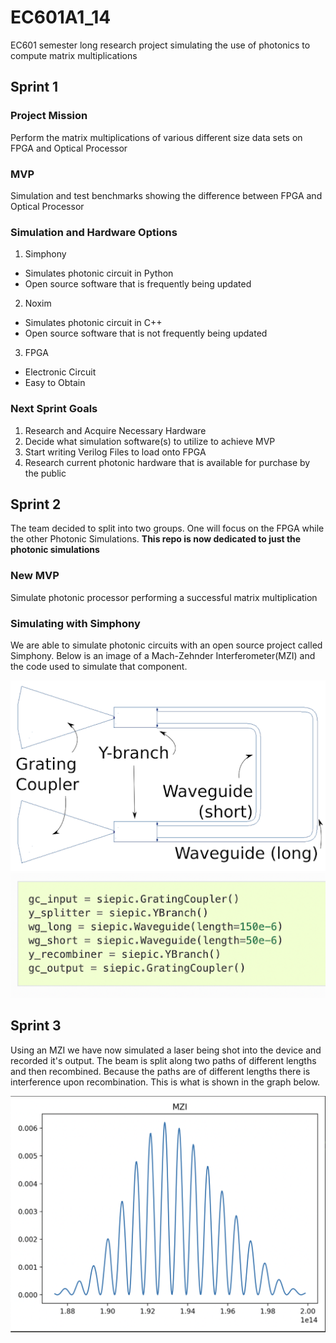 # EC601A1_14
EC601 semester long research project simulating the use of photonics to compute matrix multiplications


## Sprint 1
### Project Mission
Perform the matrix multiplications of various different size data sets on FPGA and Optical Processor

### MVP
Simulation and test benchmarks showing the difference between FPGA and Optical Processor

### Simulation and Hardware Options
1. Simphony
- Simulates photonic circuit in Python
- Open source software that is frequently being updated 
2. Noxim
- Simulates photonic circuit in C++
- Open source software that is not frequently being updated
3. FPGA
- Electronic Circuit
- Easy to Obtain

### Next Sprint Goals
1. Research and Acquire Necessary Hardware
2. Decide what simulation software(s) to utilize to achieve MVP
3. Start writing Verilog Files to load onto FPGA
4. Research current photonic hardware that is available for purchase by the public 

## Sprint 2

The team decided to split into two groups. One will focus on the FPGA while the other Photonic Simulations. **This repo is now dedicated to just the photonic simulations**

### New MVP
Simulate photonic processor performing a successful matrix multiplication

### Simulating with Simphony
We are able to simulate photonic circuits with an open source project called Simphony. Below is an image of a Mach-Zehnder Interferometer(MZI) and the code used to simulate that component.

![MZI](Images/MZI.png)
![MZICode](Images/MZICode.png)


## Sprint 3
Using an MZI we have now simulated a laser being shot into the device and recorded it's output. The beam is split along two paths of different lengths and then recombined. Because the paths are of different lengths there is interference upon recombination. This is what is shown in the graph below.

![Graph](Images/MZIGraph.png)

